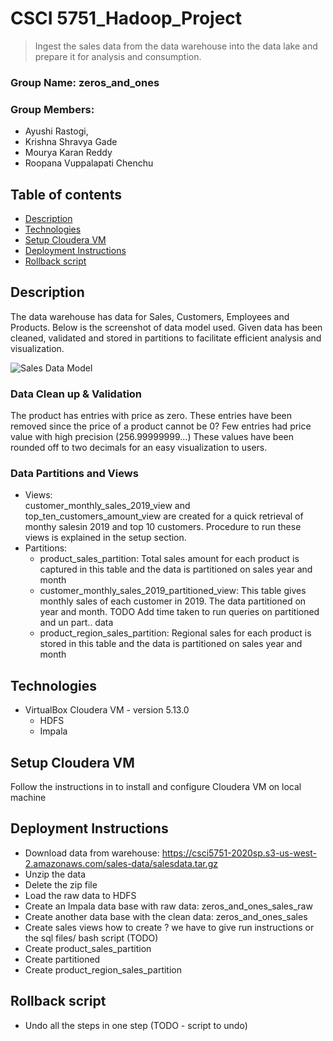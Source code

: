 # CSCI 5751_Hadoop_Project
> Ingest the sales data from the data warehouse into the data lake and prepare it for analysis and consumption.

### Group Name: zeros_and_ones

### Group Members: 
* Ayushi Rastogi,
* Krishna Shravya Gade
* Mourya Karan Reddy
* Roopana Vuppalapati Chenchu

## Table of contents
* [Description](#Description)
* [Technologies](#technologies)
* [Setup Cloudera VM](#setup%20cloudera%20vm)
* [Deployment Instructions](#deploymentinstructions)
* [Rollback script](#rollbackscript)

## Description
The data warehouse has data for Sales, Customers, Employees and Products. Below is the screenshot of data model used. Given data has been cleaned, validated and stored in partitions to facilitate efficient analysis and visualization. 

   ![Sales Data Model](https://github.com/aiBoss/zeroes_and_ones_Hadoop/blob/master/SalesDataModel.png)
  ### Data Clean up & Validation
  The product has entries with price as zero. These entries have been removed since the price of a product cannot be 0?
  Few entries had price value with high precision (256.99999999...) These values have been rounded off to two decimals for an   easy visualization to users. 
  ### Data Partitions and Views
  * Views:
  <br /> customer_monthly_sales_2019_view and top_ten_customers_amount_view are created for a quick retrieval of monthy salesin 2019 and top 10 customers. Procedure to run these views is explained in the setup section. 
  * Partitions:
      * product_sales_partition: Total sales amount for each product is captured in this table and the data is partitioned on sales year and month
      * customer_monthly_sales_2019_partitioned_view: This table gives monthly sales of each customer in 2019. The data partitioned on year and month. TODO Add time taken to run queries on partitioned and un part.. data
      * product_region_sales_partition: Regional sales for each product is stored in this table and the data is partitioned on sales year and month

## Technologies
* VirtualBox Cloudera VM - version 5.13.0
  * HDFS
  * Impala

## Setup Cloudera VM
Follow the instructions in to install and configure Cloudera VM on local machine

## Deployment Instructions
* Download data from warehouse: https://csci5751-2020sp.s3-us-west-2.amazonaws.com/sales-data/salesdata.tar.gz
* Unzip the data
* Delete the zip file
* Load the raw data to HDFS
* Create an Impala data base with raw data: zeros_and_ones_sales_raw
* Create another data base with the clean data: zeros_and_ones_sales
* Create sales views 
  how to create ? we have to give run instructions or the sql files/ bash script (TODO)
* Create product_sales_partition
* Create partitioned
* Create product_region_sales_partition

## Rollback script
* Undo all the steps in one step  (TODO - script to undo)


